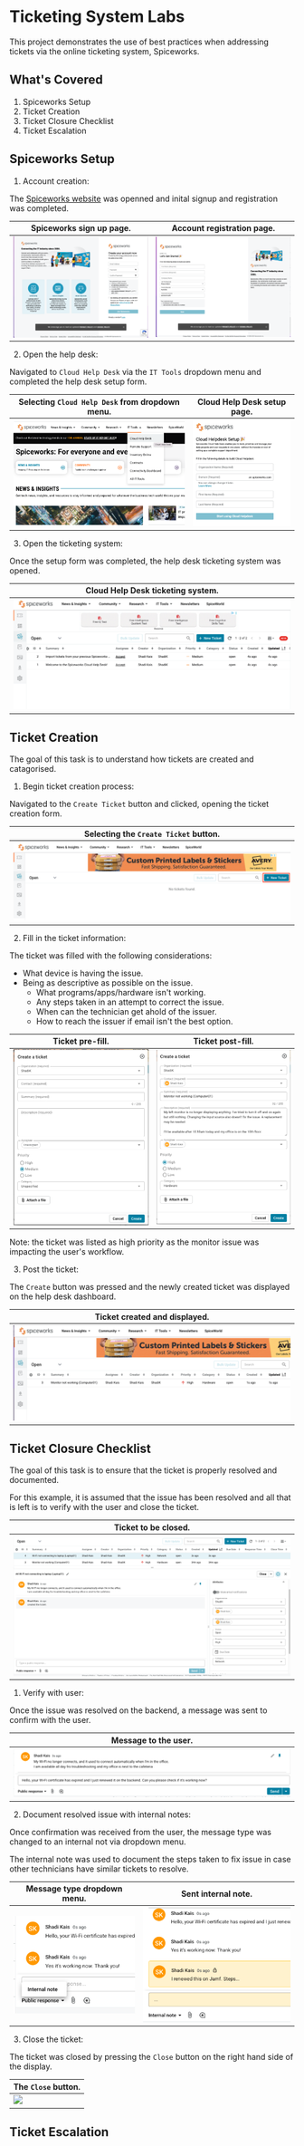 # Ticketing System Labs

This project demonstrates the use of best practices when addressing tickets via the online ticketing system, Spiceworks.

## What's Covered

1. Spiceworks Setup
2. Ticket Creation
3. Ticket Closure Checklist
4. Ticket Escalation

## Spiceworks Setup

1. Account creation: 

The [Spiceworks website](https://www.spiceworks.com) was openned and inital signup and registration was completed.

| Spiceworks sign up page.                     								|Account registration page.                   								  |
| ------------------------------------------------------------------------------------- |-------------------------------------------------------------------------------------|
| ![](./Screenshots/1%20login.png)                 						|![](./Screenshots/2%20registration.png)                					  |

2. Open the help desk:

Navigated to `Cloud Help Desk` via the `IT Tools` dropdown menu and completed the help desk setup form.

| Selecting `Cloud Help Desk` from dropdown menu.                     								|Cloud Help Desk setup page.                   								  |
| ------------------------------------------------------------------------------------- |-------------------------------------------------------------------------------------|
| ![](./Screenshots/3%20cloud%20help%20desk.png)                 						|![](./Screenshots/4%20help%20desk%20setup.png)                					  |

3. Open the ticketing system:

Once the setup form was completed, the help desk ticketing system was opened.

| Cloud Help Desk ticketing system.                     |
| ------------------------------------------------------------------------------------- |
| ![](./Screenshots/5%20initial%20helpdesk%20screen'.png)                 |

## Ticket Creation

The goal of this task is to understand how tickets are created and catagorised.

1. Begin ticket creation process:

Navigated to the `Create Ticket` button and clicked, opening the ticket creation form.

| Selecting the `Create Ticket` button.                     |
| ------------------------------------------------------------------------------------- |
| ![](./Screenshots/6%20new%20ticket.png)                 |

2. Fill in the ticket information:

The ticket was filled with the following considerations:
- What device is having the issue.
- Being as descriptive as possible on the issue.
    - What programs/apps/hardware isn't working.
    - Any steps taken in an attempt to correct the issue.
    - When can the technician get ahold of the issuer.
    - How to reach the issuer if email isn't the best option.

| Ticket pre-fill.                     								|Ticket post-fill.                   								  |
| ------------------------------------------------------------------------------------- |-------------------------------------------------------------------------------------|
| ![](./Screenshots/7%20empty%20ticket.png)                 						|![](./Screenshots/8%20filled%20ticket.png)                					  |

Note: the ticket was listed as high priority as the monitor issue was impacting the user's workflow. 

3. Post the ticket:

The `Create` button was pressed and the newly created ticket was displayed on the help desk dashboard.

| Ticket created and displayed.                     |
| ------------------------------------------------------------------------------------- |
| ![](./Screenshots/9%20ticket%20created.png)                 |

## Ticket Closure Checklist

The goal of this task is to ensure that the ticket is properly resolved and documented.

For this example, it is assumed that the issue has been resolved and all that is left is to verify with the user and close the ticket.

| Ticket to be closed.                     |
| ------------------------------------------------------------------------------------- |
| ![](./Screenshots/10%20ticket%20to%20be%20resolved.png)                 |

1. Verify with user:

Once the issue was resolved on the backend, a message was sent to confirm with the user.

| Message to the user.                     |
| ------------------------------------------------------------------------------------- |
| ![](./Screenshots/11%20message%20to%20user.png)                 |

2. Document resolved issue with internal notes:

Once confirmation was received from the user, the message type was changed to an internal not via dropdown menu.

The internal note was used to document the steps taken to fix issue in case other technicians have similar tickets to resolve.

| Message type dropdown menu.                     								|Sent internal note.                   								  |
| ------------------------------------------------------------------------------------- |-------------------------------------------------------------------------------------|
| ![](./Screenshots/12%20change%20to%20internal%20note.png)                 						|![](./Screenshots/13%20post%20internal%20note.png)                					  |

3. Close the ticket:

The ticket was closed by pressing the `Close` button on the right hand side of the display.

| The `Close` button.                     |
| ------------------------------------------------------------------------------------- |
| ![](./Screenshots/Screenshot%202025-07-18%20at%204.33.23 pm.png)                 |

## Ticket Escalation
